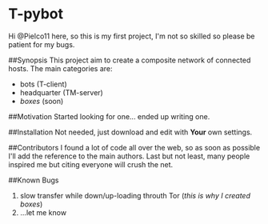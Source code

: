 # T-pybot

Hi @Pielco11 here,
so this is my first project, I'm not so skilled so please be patient for my bugs.

##Synopsis
This project aim to create a composite network of connected hosts. The main categories are:

 + bots (T-client)
 + headquarter (TM-server)
 + *boxes* (soon)

##Motivation
Started looking for one... ended up writing one.

##Installation
Not needed, just download and edit with **Your** own settings.

##Contributors
I found a lot of code all over the web, so as soon as possible I'll add the reference to the main authors.
Last but not least, many people inspired me but citing everyone will crush the net.

##Known Bugs
 1. slow transfer while down/up-loading throuth Tor (*this is why I created boxes*)
 2. ...let me know 
